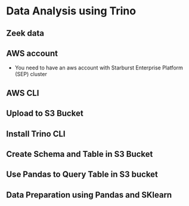 # Data Analysis using Trino
## Zeek data
## AWS account
- You need to have an aws account with Starburst Enterprise Platform (SEP) cluster

## AWS CLI
## Upload to S3 Bucket
## Install Trino CLI
## Create Schema and Table in S3 Bucket
## Use Pandas to Query Table in S3 bucket
## Data Preparation using Pandas and SKlearn


